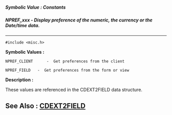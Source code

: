 ##### Symbolic Value : Constants
##### NPREF_xxx - Display preference of the numeric, the currency or the Date/time data.
---
```
#include <misc.h>
```

**Symbolic Values :**

	NPREF_CLIENT	  -  Get preferences from the client

	NPREF_FIELD	  -  Get preferences from the form or view


**Description :**

These values are referenced in the CDEXT2FIELD data structure.


**See Also :**
[CDEXT2FIELD](/domino-c-api-docs/reference/Data/CDEXT2FIELD)
---
